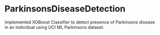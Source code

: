 # ParkinsonsDiseaseDetection
Implemented XGBoost Classifier to detect presence of Parkinsons disease in an individual using UCI ML Parkinsons dataset.
